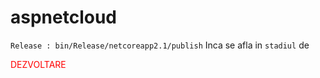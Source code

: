 # aspnetcloud
```Release : bin/Release/netcoreapp2.1/publish```
Inca se afla in `stadiul` de <p style="color:red;">DEZVOLTARE</p>
